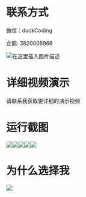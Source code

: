 # 联系方式

微信：duckCoding

企鹅: 3820006966

![在这里插入图片描述](http://upload.cxycsx.vip/91ab4bcb4f2c4c6db86365bb6d6e9c62.jpeg)

# 详细视频演示

请联系我获取更详细的演示视频

# 运行截图

![](http://www.bysj52.com/uploadfile/ueditor/image/202306/%E6%AF%95%E8%AE%BEssm647%E6%98%8E%E5%98%89%E6%96%B0%E6%9D%90%E6%96%99%E5%85%AC%E5%8F%B8%E4%BB%93%E5%BA%93%E7%AE%A1%E7%90%86%E7%9A%84%E8%AE%BE%E8%AE%A1%E5%92%8C%E5%AE%9E%E7%8E%B0+jsp%E6%AF%95%E4%B8%9A%E8%AE%BE%E8%AE%A1/3.png)![](http://www.bysj52.com/uploadfile/ueditor/image/202306/%E6%AF%95%E8%AE%BEssm647%E6%98%8E%E5%98%89%E6%96%B0%E6%9D%90%E6%96%99%E5%85%AC%E5%8F%B8%E4%BB%93%E5%BA%93%E7%AE%A1%E7%90%86%E7%9A%84%E8%AE%BE%E8%AE%A1%E5%92%8C%E5%AE%9E%E7%8E%B0+jsp%E6%AF%95%E4%B8%9A%E8%AE%BE%E8%AE%A1/4.png)![](http://www.bysj52.com/uploadfile/ueditor/image/202306/%E6%AF%95%E8%AE%BEssm647%E6%98%8E%E5%98%89%E6%96%B0%E6%9D%90%E6%96%99%E5%85%AC%E5%8F%B8%E4%BB%93%E5%BA%93%E7%AE%A1%E7%90%86%E7%9A%84%E8%AE%BE%E8%AE%A1%E5%92%8C%E5%AE%9E%E7%8E%B0+jsp%E6%AF%95%E4%B8%9A%E8%AE%BE%E8%AE%A1/1.png)![](http://www.bysj52.com/uploadfile/ueditor/image/202306/%E6%AF%95%E8%AE%BEssm647%E6%98%8E%E5%98%89%E6%96%B0%E6%9D%90%E6%96%99%E5%85%AC%E5%8F%B8%E4%BB%93%E5%BA%93%E7%AE%A1%E7%90%86%E7%9A%84%E8%AE%BE%E8%AE%A1%E5%92%8C%E5%AE%9E%E7%8E%B0+jsp%E6%AF%95%E4%B8%9A%E8%AE%BE%E8%AE%A1/2.png)![](http://www.bysj52.com/uploadfile/ueditor/image/202306/%E6%AF%95%E8%AE%BEssm647%E6%98%8E%E5%98%89%E6%96%B0%E6%9D%90%E6%96%99%E5%85%AC%E5%8F%B8%E4%BB%93%E5%BA%93%E7%AE%A1%E7%90%86%E7%9A%84%E8%AE%BE%E8%AE%A1%E5%92%8C%E5%AE%9E%E7%8E%B0+jsp%E6%AF%95%E4%B8%9A%E8%AE%BE%E8%AE%A1/5.png)

# 为什么选择我

![](http://upload.cxycsx.vip/%E7%A8%8B%E5%BA%8F%E8%AE%BE%E8%AE%A1.png)

